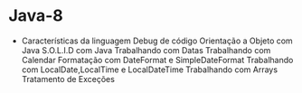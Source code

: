 # Java-8

- Características da linguagem
Debug de código
Orientação a Objeto com Java
S.O.L.I.D com Java
Trabalhando com Datas
Trabalhando com Calendar
Formatação com DateFormat e SimpleDateFormat
Trabalhando com LocalDate,LocalTime e LocalDateTime
Trabalhando com Arrays
Tratamento de Exceções
